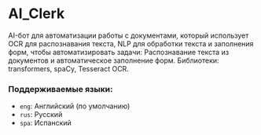 # AI_Clerk

AI-бот для автоматизации работы с документами,
который использует OCR для распознавания текста, 
NLP для обработки текста и заполнения форм,
чтобы автоматизировать задачи:
Распознавание текста из документов и автоматическое заполнение форм.
Библиотеки: transformers, spaCy, Tesseract OCR.

### Поддерживаемые языки:
- `eng`: Английский (по умолчанию)
- `rus`: Русский
- `spa`: Испанский
